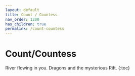 ```yaml
---
layout: default
title: Count / Countess
nav_order: 1200
has_children: true
permalink: /count-countess
---
```


# Count/Countess

River flowing in you. Dragons and the mysterious Rift.
{:toc}
